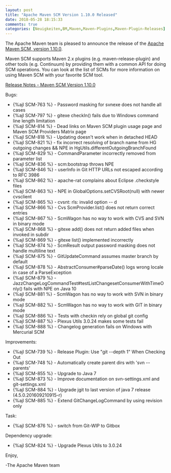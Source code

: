```yaml
---
layout: post
title: "Apache Maven SCM Version 1.10.0 Released"
date: 2018-05-28 18:15:33
comments: true
categories: [Neuigkeiten,BM,Maven,Maven-Plugins,Maven-Plugin-Releases]
---
```

The Apache Maven team is pleased to announce the release of the 
[Apache Maven SCM, version 1.10.0](https://maven.apache.org/scm/).

Maven SCM supports Maven 2.x plugins (e.g. maven-release-plugin) and other
tools (e.g. Continuum) by providing them with a common API for doing SCM
operations. You can look at the list of SCMs for more information on using
Maven SCM with your favorite SCM tool.

<!-- more -->

[Release Notes - Maven SCM Version 1.10.0](https://issues.apache.org/jira/secure/ReleaseNote.jspa?projectId=12317828&version=12335750)

Bugs:

 * {%ajl SCM-763 %} - Password masking for svnexe does not handle all cases
 * {%ajl SCM-797 %} - gitexe checkIn() fails due to Windows command line length limitation
 * {%ajl SCM-814 %} - Dead links on Maven SCM plugin usage page and Maven SCM Providers Matrix page
 * {%ajl SCM-818 %} - Updating doesn't work when in detached HEAD
 * {%ajl SCM-821 %} - fix incorrect resolving of branch name from HG outgoing changes && NPE in HgUtils.differentOutgoingBranchFound
 * {%ajl SCM-829 %} - CommandParameter incorrectly removed from parameter list
 * {%ajl SCM-836 %} - scm:bootstrap throws NPE
 * {%ajl SCM-846 %} - userInfo in Git HTTP URLs not escaped according to RFC 3986
 * {%ajl SCM-862 %} - apache-rat complains about Eclipse .checkstyle files
 * {%ajl SCM-863 %} - NPE in GlobalOptions.setCVSRoot(null) with newer cvsclient
 * {%ajl SCM-865 %} - cvsnt: rls: invalid option -- d
 * {%ajl SCM-866 %} - Cvs ScmProvider.list() does not return correct entries
 * {%ajl SCM-867 %} - ScmWagon has no way to work with CVS and SVN in binary mode
 * {%ajl SCM-868 %} - gitexe add() does not return added files when invoked in subdir
 * {%ajl SCM-869 %} - gitexe list() implemented incorrectly
 * {%ajl SCM-874 %} - ScmResult output password masking does not handle multiline text
 * {%ajl SCM-875 %} - GitUpdateCommand assumes master branch by default
 * {%ajl SCM-878 %} - AbstractConsumer#parseDate() logs wrong locale in case of a ParseException
 * {%ajl SCM-879 %} - JazzChangeLogCommandTest#testListChangesetConsumerWithTimeOnly() fails with NPE on Java 10
 * {%ajl SCM-881 %} - ScmWagon has no way to work with SVN in binary mode
 * {%ajl SCM-882 %} - ScmWagon has no way to work with GIT in binary mode
 * {%ajl SCM-886 %} - Tests with checkin rely on global git config
 * {%ajl SCM-887 %} - Plexus Utils 3.0.24 makes some tests fail
 * {%ajl SCM-888 %} - Changelog generation fails on Windows with Mercurial SCM

Improvements:

 * {%ajl SCM-739 %} - Release Plugin: Use "git --depth 1" When Checking Out
 * {%ajl SCM-748 %} - Automatically create parent dirs with 'svn --parents'
 * {%ajl SCM-855 %} - Upgrade to Java 7
 * {%ajl SCM-873 %} - Improve documentation on svn-settings.xml and git-settings.xml
 * {%ajl SCM-884 %} - Upgrade jgit to last version of java 7 release (4.5.0.201609210915-r)
 * {%ajl SCM-885 %} - Extend GitChangeLogCommand by using revision only

Task:

 * {%ajl SCM-876 %} - switch from Git-WIP to Gitbox

Dependency upgrade:

 * {%ajl SCM-824 %} - Upgrade Plexus Utils to 3.0.24


Enjoy,

-The Apache Maven team
